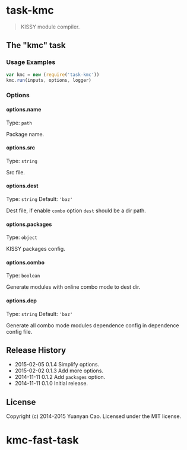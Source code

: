 # task-kmc
> KISSY module compiler.

## The "kmc" task

### Usage Examples

```js
var kmc = new (require('task-kmc'))
kmc.run(inputs, options, logger)
```

### Options

#### options.name
Type: `path`

Package name.

#### options.src
Type: `string`

Src file.

#### options.dest
Type: `string`
Default: `'baz'`

Dest file, if enable `combo` option `dest` should be a dir path.

#### options.packages
Type: `object`

KISSY packages config.

#### options.combo
Type: `boolean`

Generate modules with online combo mode to dest dir.

#### options.dep
Type: `string`
Default: `'baz'`

Generate all combo mode modules dependence config in dependence config file.

## Release History
* 2015-02-05 0.1.4  Simplify options.
* 2015-02-02 0.1.3  Add more options.
* 2014-11-11 0.1.2  Add `packages` option.
* 2014-11-11 0.1.0  Initial release.

## License
Copyright (c) 2014-2015 Yuanyan Cao. Licensed under the MIT license.
# kmc-fast-task
